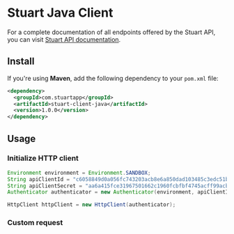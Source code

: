 # Stuart Java Client
For a complete documentation of all endpoints offered by the Stuart API, you can visit [Stuart API documentation](https://stuart.api-docs.io).

## Install
If you're using **Maven**, add the following dependency to your `pom.xml` file:

``` xml
<dependency>
  <groupId>com.stuartapp</groupId>
  <artifactId>stuart-client-java</artifactId>
  <version>1.0.0</version>
</dependency>
```

## Usage

### Initialize HTTP client

```java
Environment environment = Environment.SANDBOX;
String apiClientId = "c6058849d0a056fc743203acb8e6a850dad103485c3edc51b16a9260cc7a7689"; // can be found here: https://admin-sandbox.stuart.com/client/api
String apiClientSecret = "aa6a415fce31967501662c1960fcbfbf4745acff99acb19dbc1aae6f76c9c618"; // can be found here: https://admin-sandbox.stuart.com/client/api
Authenticator authenticator = new Authenticator(environment, apiClientId, apiClientSecret);

HttpClient httpClient = new HttpClient(authenticator);
```

### Custom request
